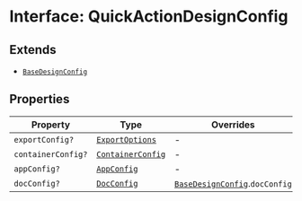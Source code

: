 # Interface: QuickActionDesignConfig

## Extends

- [`BaseDesignConfig`](base-design-config.md)

## Properties

| Property | Type | Overrides | Inherited from |
| ------ | ------ | ------ | ------ |
| `exportConfig?` | [`ExportOptions`](../../../ExportConfig.types/type-aliases/export-options.md) | - | [`BaseDesignConfig`](base-design-config.md).`exportConfig` |
| `containerConfig?` | [`ContainerConfig`](../../../ContainerConfig.types/type-aliases/container-config.md) | - | [`BaseDesignConfig`](base-design-config.md).`containerConfig` |
| `appConfig?` | [`AppConfig`](../../AppConfig.types/interfaces/app-config.md) | - | [`BaseDesignConfig`](base-design-config.md).`appConfig` |
| `docConfig?` | [`DocConfig`](../../DocConfig.types/interfaces/doc-config.md) | [`BaseDesignConfig`](base-design-config.md).`docConfig` | - |
